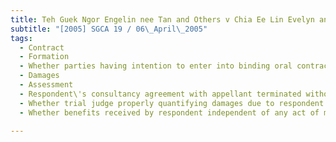 ```yaml
---
title: Teh Guek Ngor Engelin nee Tan and Others v Chia Ee Lin Evelyn and Another 
subtitle: "[2005] SGCA 19 / 06\_April\_2005"
tags:
  - Contract
  - Formation
  - Whether parties having intention to enter into binding oral contracts
  - Damages
  - Assessment
  - Respondent\'s consultancy agreement with appellant terminated without notice
  - Whether trial judge properly quantifying damages due to respondent
  - Whether benefits received by respondent independent of any act of mitigation may be considered to reduce amount of damages payable by appellant

---
```


